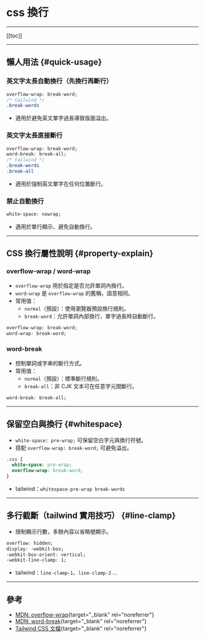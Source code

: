 # css 換行

---

[[toc]]

---

## 懶人用法 {#quick-usage}

### 英文字太長自動換行（先換行再斷行）
```css
overflow-wrap: break-word;
/* tailwind */
.break-words
```
- 適用於避免英文單字過長導致版面溢出。

### 英文字太長直接斷行
```css
overflow-wrap: break-word;
word-break: break-all;
/* tailwind */
.break-words
.break-all
```
- 適用於強制英文單字在任何位置斷行。

### 禁止自動換行
```css
white-space: nowrap;
```
- 適用於單行顯示、避免自動換行。

---

## CSS 換行屬性說明 {#property-explain}

### overflow-wrap / word-wrap
- `overflow-wrap` 用於指定是否允許單詞內換行。
- `word-wrap` 是 `overflow-wrap` 的舊稱，語意相同。
- 常用值：
  - `normal`（預設）：使用瀏覽器預設換行規則。
  - `break-word`：允許單詞內部換行，單字過長時自動斷行。

```css
overflow-wrap: break-word;
word-wrap: break-word;
```

### word-break
- 控制單詞或字串的斷行方式。
- 常用值：
  - `normal`（預設）：標準斷行規則。
  - `break-all`：非 CJK 文本可在任意字元間斷行。

```css
word-break: break-all;
```

---

## 保留空白與換行 {#whitespace}
- `white-space: pre-wrap;` 可保留空白字元與換行符號。
- 搭配 `overflow-wrap: break-word;` 可避免溢出。

```css
.css {
  white-space: pre-wrap;
  overflow-wrap: break-word;
}
```
- tailwind：`whitespace-pre-wrap break-words`

---

## 多行截斷（tailwind 實用技巧） {#line-clamp}
- 限制顯示行數，多餘內容以省略號顯示。

```css
overflow: hidden;
display: -webkit-box;
-webkit-box-orient: vertical;
-webkit-line-clamp: 1;
```
- tailwind：`line-clamp-1`、`line-clamp-2` ...

---

## 參考
- [MDN: overflow-wrap](https://developer.mozilla.org/zh-CN/docs/Web/CSS/overflow-wrap){target="_blank" rel="noreferrer"}
- [MDN: word-break](https://developer.mozilla.org/zh-CN/docs/Web/CSS/word-break){target="_blank" rel="noreferrer"}
- [Tailwind CSS 文檔](https://tailwindcss.com/docs/word-break){target="_blank" rel="noreferrer"}